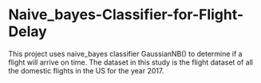 # Naive_bayes-Classifier-for-Flight-Delay
This project uses naive_bayes classifier GaussianNB() to determine if a flight will arrive on time.
The dataset in this study is the flight dataset of all the domestic flights in the US for the year 2017.

